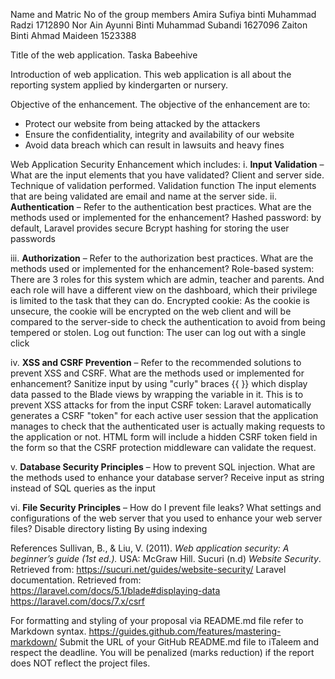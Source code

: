 Name and Matric No of the group members
Amira Sufiya binti Muhammad Radzi 1712890
Nor Ain Ayunni Binti Muhammad Subandi 1627096
Zaiton Binti Ahmad Maideen 1523388

Title of the web application.
Taska Babeehive

Introduction of web application.
	This web application is all about the reporting system applied by kindergarten or nursery.

Objective of the enhancement.
The objective of the enhancement are to: 
* Protect our website from being attacked by the attackers
* Ensure the confidentiality, integrity and availability of our website
* Avoid data breach which can result in lawsuits and heavy fines

Web Application Security Enhancement which includes:
i. **Input Validation** – What are the input elements that you have validated? Client and server side. Technique of validation performed.
Validation function
The input elements that are being validated are email and name at the server side. 
ii. **Authentication** – Refer to the authentication best practices. What are the methods used or implemented for the enhancement?
Hashed password: by default, Laravel provides secure Bcrypt hashing for storing the user passwords

iii. **Authorization** – Refer to the authorization best practices. What are the methods used or implemented for the enhancement?
Role-based system: There are 3 roles for this system which are admin, teacher and parents. And each role will have a different view on the dashboard, which their privilege is limited to the task that they can do. 
Encrypted cookie: As the cookie is unsecure, the cookie will be encrypted on the web client and will be compared to the server-side to check the authentication to avoid from being tempered or stolen. 
Log out function: The user can log out with a single click

iv. **XSS and CSRF Prevention** – Refer to the recommended solutions to prevent XSS and CSRF. What are the methods used or implemented for enhancement?	
Sanitize input by using "curly" braces {{ }} which display data passed to the Blade views by wrapping the variable in it. This is to prevent XSS attacks for from the input
CSRF token: Laravel automatically generates a CSRF "token" for each active user session that the application manages to check that the authenticated user is actually making requests to the application or not. HTML form will include a hidden CSRF token field in the form so that the CSRF protection middleware can validate the request.

v. **Database Security Principles** – How to prevent SQL injection. What are the methods used to enhance your database server?
Receive input as string instead of SQL queries as the input



vi. **File Security Principles** – How do I prevent file leaks? What settings and configurations of the web server that you used to enhance your web server files?
Disable directory listing
By using indexing
	
References
Sullivan, B., & Liu, V. (2011). *Web application security: A beginner’s guide (1st ed.).* USA: McGraw Hill.
Sucuri (n.d) *Website Security*. Retrieved from:  https://sucuri.net/guides/website-security/ 
Laravel documentation. Retrieved from: https://laravel.com/docs/5.1/blade#displaying-data 
https://laravel.com/docs/7.x/csrf 



For formatting and styling of your proposal via README.md file refer to Markdown syntax. https://guides.github.com/features/mastering-markdown/ 
Submit the URL of your GitHub README.md file to iTaleem and respect the deadline.
You will be penalized (marks reduction) if the report does NOT reflect the project files.

